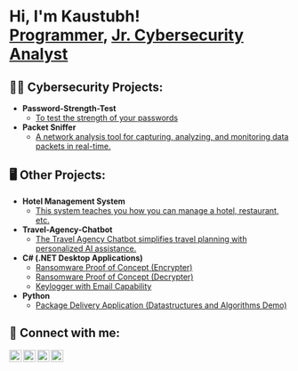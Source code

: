 <h1>Hi, I'm Kaustubh! <br/><a href="https://github.com/KaustubhDesle">Programmer</a>, <a href="www.linkedin.com/in/kaustubh-desle-234167186"> Jr. Cybersecurity Analyst</a></h1>

<h2>👨‍💻 Cybersecurity Projects:</h2>

- <b>Password-Strength-Test</b>
  - [To test the strength of your passwords](https://github.com/KaustubhDesle/Password-Strength-Test)
- <b>Packet Sniffer</b>
  - [A network analysis tool for capturing, analyzing, and monitoring data packets in real-time.](https://github.com/KaustubhDesle/Packet-Sniffer)

<h2>🖥️ Other Projects:</h2>

- <b>Hotel Management System</b>
  - [This system teaches you how you can manage a hotel, restaurant, etc.](https://github.com/KaustubhDesle/Hotel_Management_System)
- <b>Travel-Agency-Chatbot</b>
  - [The Travel Agency Chatbot simplifies travel planning with personalized AI assistance.](https://github.com/KaustubhDesle/Travel-Agency-Chatbot-using-NLP)
- <b>C# (.NET Desktop Applications)</b>
  - [Ransomware Proof of Concept (Encrypter)](https://github.com/joshmadakor1/EncrypterPOC)
  - [Ransomware Proof of Concept (Decrypter)](https://github.com/joshmadakor1/DecrypterPOC)
  - [Keylogger with Email Capability](https://github.com/joshmadakor1/Key-Logger-With-Email)
- <b>Python</b>
  - [Package Delivery Application (Datastructures and Algorithms Demo)](https://github.com/joshmadakor1/Package-Delivery-Pathfinding-Algorithm)

<h2> 🤳 Connect with me:</h2>

[<img align="left" alt="kaustubh.desle0705@gmail.com | Email" width="22px" src="https://upload.wikimedia.org/wikipedia/commons/thumb/4/4e/Mail_%28iOS%29.svg/1200px-Mail_%28iOS%29.svg.png" />][email]
[<img align="left" alt="Kaustubh Desle | Facebook" width="22px" src="https://upload.wikimedia.org/wikipedia/commons/thumb/5/51/Facebook_f_logo_%282019%29.svg/1200px-Facebook_f_logo_%282019%29.svg.png" />][facebook]
[<img align="left" alt="kaustubh desle | LinkedIn" width="22px" src="https://upload.wikimedia.org/wikipedia/commons/c/ca/LinkedIn_logo_initials.png" />][linkedin]
[<img align="left" alt="kaustubhdesle | Instagram" width="22px" src="https://upload.wikimedia.org/wikipedia/commons/thumb/a/a5/Instagram_icon.png/1200px-Instagram_icon.png" />][instagram]


[email]: kaustubh.desle0705@gmail.com
[facebook]: https://www.facebook.com/kaustubh.desle
[instagram]: https://www.instagram.com/kaustubhdesle/
[linkedin]: https://www.linkedin.com/in/kaustubh-desle-234167186/
